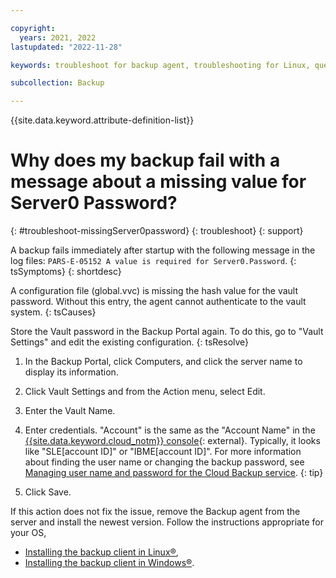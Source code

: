 ```yaml
---

copyright:
  years: 2021, 2022
lastupdated: "2022-11-28"

keywords: troubleshoot for backup agent, troubleshooting for Linux, question about backup agent, troubleshooting backup, backup auth error, server0, Server0.Password, PARS-E-05152

subcollection: Backup

---
```


{{site.data.keyword.attribute-definition-list}}

# Why does my backup fail with a message about a missing value for Server0 Password?
{: #troubleshoot-missingServer0password}
{: troubleshoot}
{: support}

A backup fails immediately after startup with the following message in the log files: `PARS-E-05152 A value is required for Server0.Password`.
{: tsSymptoms}
{: shortdesc}

A configuration file (global.vvc) is missing the hash value for the vault password. Without this entry, the agent cannot authenticate to the vault system.
{: tsCauses}

Store the Vault password in the Backup Portal again. To do this, go to "Vault Settings" and edit the existing configuration.
{: tsResolve}

1. In the Backup Portal, click Computers, and click the server name to display its information.
2. Click Vault Settings and from the Action menu, select Edit.
3. Enter the Vault Name.
4. Enter credentials.
   "Account" is the same as the "Account Name" in the [{{site.data.keyword.cloud_notm}} console](/classic/storage/backup){: external}. Typically, it looks like "SLE[account ID]" or "IBME[account ID]". For more information about finding the user name or changing the backup password, see [Managing user name and password for the Cloud Backup service](/docs/Backup?topic=Backup-changePassword).
   {: tip}

5. Click Save.

If this action does not fix the issue, remove the Backup agent from the server and install the newest version. Follow the instructions appropriate for your OS,
- [Installing the backup client in Linux&reg;](/docs/Backup?topic=Backup-InstallinLinux),
- [Installing the backup client in Windows&reg;](/docs/Backup?topic=Backup-InstallinWindows).
